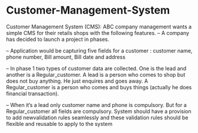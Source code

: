 # Customer-Management-System

Customer Management System (CMS): ABC company management wants a simple  CMS for their retails shops with the following features.
– A company has decided to launch a project in phases.

– Application would be capturing five fields for a customer : customer name, phone number, Bill amount, Bill date and address

– In phase 1 two types of customer data are collected. One is the lead and  another is a Regular_customer. A lead is a person who comes to shop but  does not buy anything. He just enquires and goes away. A Regular_customer  is a person who comes and buys things (actually he does financial  transaction).

– When it’s a lead only customer name and phone is compulsory. But for a  Regular_customer all fields are compulsory. System should have a provision to add newvalidation rules seamlessly and these validation rules should be flexible and reusable to apply to the system
